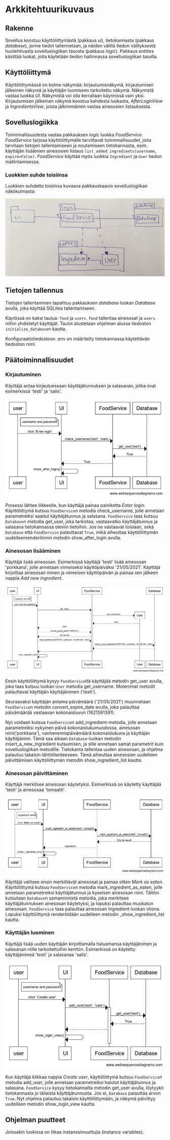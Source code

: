 # Arkkitehtuurikuvaus

## Rakenne
Sovellus koostuu käyttöliittymästä (pakkaus _ui_), tietokannasta (pakkaus _database_), jonne tiedot tallennetaan, ja näiden välillä tiedon välityksestä huolehtivasta sovelluslogiikan tasosta (pakkaus _logic_). Pakkaus _entities_ käsittää luokat, joita käytetään tiedon hallinnassa sovelluslogiikan tasolla.

## Käyttöliittymä
Käyttöliittymässä on kolme näkymää: kirjautumisnäkymä, kirjautumisen jälkeinen näkymä ja käyttäjän luomiseen tarkoitettu näkymä. Näkymistä vastaa luokka _UI_. Näkymistä voi olla kerrallaan käynnissä vain yksi. Kirjautumisen jälkeinen näkymä koostuu kahdesta luokasta, _AfterLoginView_ ja _IngredientsView_, joista jälkimmäinen vastaa ainesosien listauksesta.

## Sovelluslogiikka
Toiminnallisuudesta vastaa pakkauksen _logic_ luokka _FoodService_. _FoodService_ tarjoaa käyttöliittymälle tarvittavat toiminnallisuudet, joita tarvitaan tietojen tallentamiseen ja noutamiseen tietokannasta, esim. käyttäjän lisäämien ainesosien listaus ```list_added_ingredients(username, expire=False)```. _FoodService_ käyttää myös luokkia ```Ingredient``` ja ```User``` tiedon mallintamisessa.

### Luokkien suhde toisiinsa
Luokkien suhdetta toisiinsa kuvaava pakkauskaavio sovelluslogiikan näkökulmasta:

![Pakkauskaavio](https://github.com/jupouta/ohjelmistotekniikka/blob/master/dokumentaatio/kuvat/pakkauskaavio.jpg)

## Tietojen tallennus
Tietojen tallentaminen tapahtuu pakkauksen _database_ luokan _Database_ avulla, joka käyttää SQLitea tallentamiseen.

Käytössä on kaksi taulua: ```food``` ja ```users```. ```food``` tallentaa ainesosat ja ```users``` niihin yhdistetyt käyttäjät. Taulut alustetaan ohjelman alussa tiedoston ```initialize_database```n kautta.

Konfiguraatiotiedostoon .env on määritelty tietokannassa käytettävän tiedoston nimi.

## Päätoiminnallisuudet


### Kirjautuminen

Käyttäjä antaa kirjautuessaan käyttäjätunnuksen ja salasanan, jotka ovat esimerkissä 'testi' ja 'salis'.

![Sekvenssikaavio_kirjautumisesta](https://github.com/jupouta/ohjelmistotekniikka/blob/master/dokumentaatio/kuvat/sekvenssikaavio_kirjautuminen.png)

Prosessi lähtee liikkeelle, kun käyttäjä painaa painiketta _Enter login_. Käyttöliittymä kutsuu ```FoodService```n metodia check_username, jolle annetaan parametreiksi saadut käyttäjätunnus ja salasana. ```FoodService``` taas kutsuu ```Database```n metodia get_user, joka tarkistaa, vastaavatko käyttäjätunnus ja salasana tietokannassa oleviin tietoihin. Jos ne vastaavat toisiaan, sekä ```Database``` että ```FoodService``` palauttavat ```True```, mikä aiheuttaa käyttöliittymän uudelleenrenderöinnin metodin show_after_login avulla.

### Ainesosan lisääminen
Käyttäjä lisää ainesosan. Esimerkissä käyttäjä 'testi' lisää ainesosan 'porkkana', jolle annetaan viimeiseksi käyttöpäiväksi '21/05/2021'. Käyttäjä kirjoittaa ainesosan nimen ja viimeisen käyttöpäivän ja painaa sen jälkeen nappia _Add new ingredient_.

![Sekvenssikaavio lisäämisestä](https://github.com/jupouta/ohjelmistotekniikka/blob/master/dokumentaatio/kuvat/sekvenssikaavio_ainesosan_lisaaminen.png)

Ensin käyttöliittymä kysyy `FoodService`ltä käyttäjää metodin get_user avulla, joka taas kutsuu luokan `User` metodia get_username. Molemmat metodit palauttavat käyttäjän käyttäjänimen ('testi').

Seuraavaksi käyttäjän antama päivämäärä ('21/05/2021') muunnetaan `FoodService`n metodin convert_expire_date avulla, joka palauttaa päivämäärää vastaavan kokonaisluvun (1621591391).

Nyt voidaan kutsua `FoodService`n add_ingredient-metodia, jolle annetaan parametreiksi nykyinen päivä kokonaislukumuodossa, ainesosan nimi('porkkana'), vanhenemispäivämäärä kokonaislukuna ja käyttäjän käyttäjänimi. Tämä saa aikaan `Database`-luokan metodin insert_a_new_ingredient kutsumisen, ja sille annetaan samat parametrit kuin sovelluslogiikan metodille. Tietokanta tallentaa uuden ainesosan, ja ohjelma palautuu takaisin lähtötilanteeseen. Tämä aiheuttaa ainesosien uudelleen päivittämisen käyttöliittymän metodin show_ingredient_list kautta.

### Ainesosan päivittäminen
Käyttäjä merkitsee ainesosan käytetyksi. Esimerkissä on käytetty käyttäjää 'testi' ja ainesosaa 'tomaatti'.

![Sekvenssikaavio päivittämisestä](https://github.com/jupouta/ohjelmistotekniikka/blob/master/dokumentaatio/kuvat/sekvenssikaavio_ainesosan_merkitseminen.png)

Käyttäjä valitsee ensin merkittävät ainesosat ja painaa sitten _Mark as eaten_. Käyttöliittymä kutsuu ```FoodService```n metodia mark_ingredient_as_eaten, jolle annetaan parametreiksi käyttäjätunnus ja kyseisen ainesosan nimi. Tällöin kutsutaan ```Database```n samannimistä metodia, joka merkitsee käyttäjätunnuksen ainesosan käytetyksi, ja lopuksi palauttaa muokatun ainesosan. ```FoodService``` taas palauttaa ainesosan Ingredient-luokan oliona. Lopuksi käyttöiittymä renderöidään uudelleen metodin _show_ingredient_list kautta.

### Käyttäjän luominen
Käyttäjä lisää uuden käyttäjän kirjoittamalla haluamansa käyttäjänimen ja salasanan niille tarkoitettuihin kenttiin. Esimerkissä on käytetty käyttäjänimeä 'testi' ja salasanaa 'salis'.

![Sekvenssikaavio käyttäjän lisäämisestä](https://github.com/jupouta/ohjelmistotekniikka/blob/master/dokumentaatio/kuvat/sekvenssikaavio_kayttajan_lisaaminen.png)

Kun käyttäjä klikkaa nappia _Create user_, käyttöliittymä kutsuu ```FoodService```n metodia add_user, jolle annetaan parametreiksi halutut käyttäjätunnus ja salasana. ```FoodService``` kysyy tietokannalta metodin get_user avulla, löytyykö tietokannasta jo tällaista käyttäjätunnusta. Jos ei, `Database` palauttaa arvon `True`. Nyt ohjelma palautuu takaisin käyttöliittymään, ja näkymä päivittyy uudelleen metodin show_login_view kautta.

## Ohjelman puutteet

Joissakin luokissa on liikaa instanssimuuttujia (instance variables).